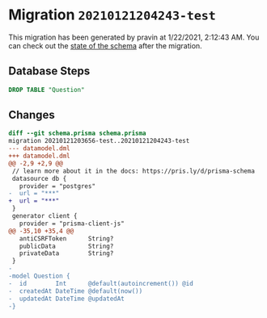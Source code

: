 # Migration `20210121204243-test`

This migration has been generated by pravin at 1/22/2021, 2:12:43 AM.
You can check out the [state of the schema](./schema.prisma) after the migration.

## Database Steps

```sql
DROP TABLE "Question"
```

## Changes

```diff
diff --git schema.prisma schema.prisma
migration 20210121203656-test..20210121204243-test
--- datamodel.dml
+++ datamodel.dml
@@ -2,9 +2,9 @@
 // learn more about it in the docs: https://pris.ly/d/prisma-schema
 datasource db {
   provider = "postgres"
-  url = "***"
+  url = "***"
 }
 generator client {
   provider = "prisma-client-js"
@@ -35,10 +35,4 @@
   antiCSRFToken      String?
   publicData         String?
   privateData        String?
 }
-
-model Question {
-  id        Int      @default(autoincrement()) @id
-  createdAt DateTime @default(now())
-  updatedAt DateTime @updatedAt
-}
```


